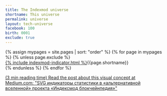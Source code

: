 ```yaml
---
title: The Indexmod universe
shortname: This universe
permalink: universe
layout: tech-universe
facebook: 100
birth: 0001
exclude: true
---
```


<wrap>
{% assign mypages = site.pages | sort: "order" %} {% for page in mypages %}
{% unless page.exclude %}

<div class="tooltip"><a href="{{ page.permalink | absolute_url }}">{% include indexmod-indicator.html %}</a><span class="tooltiptext">{{page.shortname}}</span></div>
 {% endunless %}
 {% endfor %}
</wrap>

[(3 min reading time) Read the post about this visual concept at Medium.com: "SVG индикаторы статистики в «альтернативной вселенной» проекта «Индексмод блокчейнпедия»"](https://medium.com/@andreideinichenko/svg-индикаторы-статистики-в-альтернативной-вселенной-проекта-индексмод-блокчейнпедия-325dc5cf3c1b)

